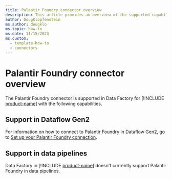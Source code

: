 ```yaml
---
title: Palantir Foundry connector overview
description: This article provides an overview of the supported capabilities of the Palantir Foundry connector.
author: DougKlopfenstein
ms.author: dougklo
ms.topic: how-to
ms.date: 11/15/2023
ms.custom:
  - template-how-to
  - connectors
---
```


# Palantir Foundry connector overview

The Palantir Foundry connector is supported in Data Factory for [!INCLUDE [product-name](../includes/product-name.md)] with the following capabilities.


## Support in Dataflow Gen2

For information on how to connect to Palantir Foundry in Dataflow Gen2, go to [Set up your Palantir Foundry connection](connector-palantir-foundry.md).

## Support in data pipelines

Data Factory in [!INCLUDE [product-name](../includes/product-name.md)] doesn't currently support Palantir Foundry in data pipelines.
